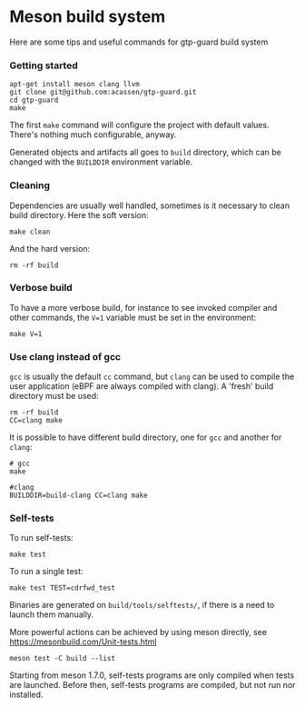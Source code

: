 
# Meson build system

Here are some tips and useful commands for gtp-guard build system


### Getting started

```
apt-get install meson clang llvm
git clone git@github.com:acassen/gtp-guard.git
cd gtp-guard
make
```

The first `make` command will configure the project with default
values. There's nothing much configurable, anyway.

Generated objects and artifacts all goes to `build` directory, which
can be changed with the `BUILDDIR` environment variable.


### Cleaning

Dependencies are usually well handled, sometimes is it necessary to
clean build directory. Here the soft version:

```
make clean
```

And the hard version:

```
rm -rf build
```


### Verbose build

To have a more verbose build, for instance to see invoked compiler and
other commands, the `V=1` variable must be set in the environment:

```
make V=1
```



### Use clang instead of gcc

`gcc` is usually the default `cc` command, but `clang` can be used to
compile the user application (eBPF are always compiled with clang).  A
'fresh' build directory must be used:

```
rm -rf build
CC=clang make
```

It is possible to have different build directory, one for `gcc` and another for `clang`:

```
# gcc
make

#clang
BUILDDIR=build-clang CC=clang make
```



### Self-tests

To run self-tests:

```
make test
```

To run a single test:

```
make test TEST=cdrfwd_test
```

Binaries are generated on `build/tools/selftests/`, if there is a
need to launch them manually.

More powerful actions can be achieved by using meson directly, see
https://mesonbuild.com/Unit-tests.html

```
meson test -C build --list
```

Starting from meson 1.7.0, self-tests programs are only compiled when tests are launched.
Before then, self-tests programs are compiled, but not run nor installed.
